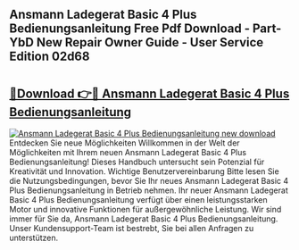 ## Ansmann Ladegerat Basic 4 Plus Bedienungsanleitung Free Pdf Download - Part-YbD New Repair Owner Guide - User Service Edition 02d68

# <h2><a href="http://df1sd5.blite.top/?on=Ansmann+Ladegerat+Basic+4+Plus+Bedienungsanleitung">🔗Download 👉🔴 Ansmann Ladegerat Basic 4 Plus Bedienungsanleitung</a></h2>

[![Ansmann Ladegerat Basic 4 Plus Bedienungsanleitung new download](https://i.imgur.com/lujVjoI.png)](http://df1sd5.blite.top/?on=Ansmann+Ladegerat+Basic+4+Plus+Bedienungsanleitung)
Entdecken Sie neue Möglichkeiten Willkommen in der Welt der Möglichkeiten mit Ihrem neuen Ansmann Ladegerat Basic 4 Plus Bedienungsanleitung! Dieses Handbuch untersucht sein Potenzial für Kreativität und Innovation. Wichtige Benutzervereinbarung Bitte lesen Sie die Nutzungsbedingungen, bevor Sie Ihr neues Ansmann Ladegerat Basic 4 Plus Bedienungsanleitung in Betrieb nehmen. Ihr neuer Ansmann Ladegerat Basic 4 Plus Bedienungsanleitung verfügt über einen leistungsstarken Motor und innovative Funktionen für außergewöhnliche Leistung. Wir sind immer für Sie da, Ansmann Ladegerat Basic 4 Plus Bedienungsanleitung. Unser Kundensupport-Team ist bestrebt, Sie bei allen Anfragen zu unterstützen.
